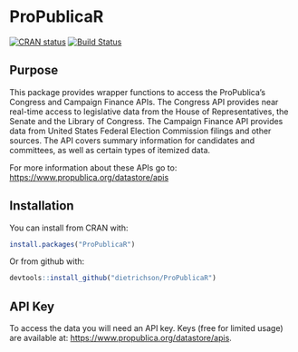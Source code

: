 ProPublicaR
================

<!-- README.md is generated from README.Rmd. Please edit that file -->

<!-- badges: start -->

[![CRAN
status](https://www.r-pkg.org/badges/version/ProPublicaR)](https://cran.r-project.org/package=ProPublicaR)
[![Build
Status](https://travis-ci.org/chi2labs/ProPublicaR.svg?branch=master)](https://travis-ci.org/chi2labs/ProPublicaR)
<!-- badges: end -->

## Purpose

This package provides wrapper functions to access the ProPublica’s
Congress and Campaign Finance APIs. The Congress API provides near
real-time access to legislative data from the House of Representatives,
the Senate and the Library of Congress. The Campaign Finance API
provides data from United States Federal Election Commission filings and
other sources. The API covers summary information for candidates and
committees, as well as certain types of itemized data.

For more information about these APIs go to:
<https://www.propublica.org/datastore/apis>

## Installation

You can install from CRAN with:

``` r
install.packages("ProPublicaR")
```

Or from github with:

``` r
devtools::install_github("dietrichson/ProPublicaR")
```

## API Key

To access the data you will need an API key. Keys (free for limited
usage) are available at: <https://www.propublica.org/datastore/apis>.
